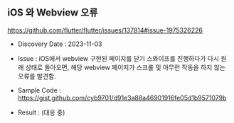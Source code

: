## iOS 와 Webview 오류

https://github.com/flutter/flutter/issues/137814#issue-1975326226

- Discovery Date : 2023-11-03

- Issue : iOS에서 webview 구현된 페이지를 닫기 스와이프를 진행하다가 다시 원래 상태로 돌아오면, 해당 webview 페이지가 스크롤 및 아무런 작동을 하지 않는 오류를 발견함.

- Sample Code : https://gist.github.com/cyb9701/d91e3a88a46901916fe05d1b9571079b

- Result : (대응 중)
